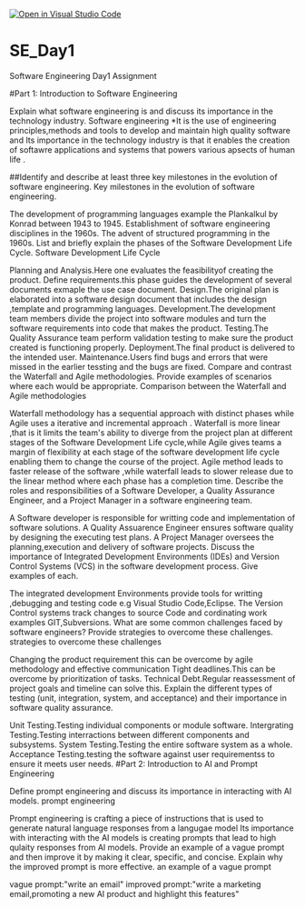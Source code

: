 [![Open in Visual Studio Code](https://classroom.github.com/assets/open-in-vscode-2e0aaae1b6195c2367325f4f02e2d04e9abb55f0b24a779b69b11b9e10269abc.svg)](https://classroom.github.com/online_ide?assignment_repo_id=15630270&assignment_repo_type=AssignmentRepo)
# SE_Day1
Software Engineering Day1 Assignment

#Part 1: Introduction to Software Engineering

Explain what software engineering is and discuss its importance in the technology industry. Software engineering *It is the use of engineering principles,methods and tools to develop and maintain high quality software and Its importance in the technology industry is that it enables the creation of softawre applications and systems that powers various apsects of human life .

##Identify and describe at least three key milestones in the evolution of software engineering. Key milestones in the evolution of software engineering.

The development of programming languages example the Plankalkul by Konrad between 1943 to 1945.
Establishment of software engineering disciplines in the 1960s.
The advent of structured programming in the 1960s.
List and briefly explain the phases of the Software Development Life Cycle. Software Development Life Cycle

Planning and Analysis.Here one evaluates the feasibilityof creating the product.
Define requirements.this phase guides the development of several documents exmaple the use case document.
Design.The original plan is elaborated into a software design document that includes the design ,template and programming languages.
Development.The development team members divide the project into software modules and turn the software requirements into code that makes the product.
Testing.The Quality Assurance team perform validation testing to make sure the product created is functioning properly.
Deployment.The final product is delivered to the intended user.
Maintenance.Users find bugs and errors that were missed in the earlier tessting and the bugs are fixed.
Compare and contrast the Waterfall and Agile methodologies. Provide examples of scenarios where each would be appropriate. Comparison between the Waterfall and Agile methodologies

Waterfall methodology has a sequential approach with distinct phases while Agile uses a iterative and incremental approach .
Waterfall is more linear ,that is it limits the team's ability to diverge from the project plan at different stages of the Software Development Life cycle,while Agile gives teams a margin of flexibility at each stage of the software development life cycle enabling them to change the course of the project.
Agile method leads to faster release of the software ,while waterfall leads to slower release due to the linear method where each phase has a completion time.
Describe the roles and responsibilities of a Software Developer, a Quality Assurance Engineer, and a Project Manager in a software engineering team.

A Software developer is responsible for writting code and implementation of software solutions.
A Quality Assuarence Engineer ensures software quality by designing the executing test plans.
A Project Manager oversees the planning,execution and delivery of software projects.
Discuss the importance of Integrated Development Environments (IDEs) and Version Control Systems (VCS) in the software development process. Give examples of each.

The integrated development Environments provide tools for writting ,debugging and testing code e.g Visual Studio Code,Eclipse.
The Version Control systems track changes to source Code and cordinating work examples GIT,Subversions.
What are some common challenges faced by software engineers? Provide strategies to overcome these challenges. strategies to overcome these challenges

Changing the product requirement this can be overcome by agile methodology and effective communication
Tight deadlines.This can be overcome by prioritization of tasks.
Technical Debt.Regular reassessment of project goals and timeline can solve this.
Explain the different types of testing (unit, integration, system, and acceptance) and their importance in software quality assurance.

Unit Testing.Testing individual components or module software.
Intergrating Testing.Testing interractions between different components and subsystems.
System Testing.Testing the entire software system as a whole.
Acceptance Testing.testing the software against user requirementss to ensure it meets user needs.
#Part 2: Introduction to AI and Prompt Engineering

Define prompt engineering and discuss its importance in interacting with AI models. prompt engineering

Prompt engineering is crafting a piece of instructions that is used to generate natural language responses from a langugae model
Its importance with interacting with the AI models is creating prompts that lead to high qulaity responses from AI models.
Provide an example of a vague prompt and then improve it by making it clear, specific, and concise. Explain why the improved prompt is more effective. an example of a vague prompt

vague prompt:"write an email"
improved prompt:"write a marketing email,promoting a new AI product and highlight this features"

